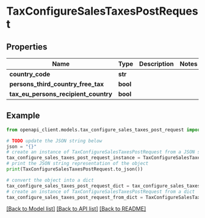 # TaxConfigureSalesTaxesPostRequest


## Properties

Name | Type | Description | Notes
------------ | ------------- | ------------- | -------------
**country_code** | **str** |  | 
**persons_third_country_free_tax** | **bool** |  | 
**tax_eu_persons_recipient_country** | **bool** |  | 

## Example

```python
from openapi_client.models.tax_configure_sales_taxes_post_request import TaxConfigureSalesTaxesPostRequest

# TODO update the JSON string below
json = "{}"
# create an instance of TaxConfigureSalesTaxesPostRequest from a JSON string
tax_configure_sales_taxes_post_request_instance = TaxConfigureSalesTaxesPostRequest.from_json(json)
# print the JSON string representation of the object
print(TaxConfigureSalesTaxesPostRequest.to_json())

# convert the object into a dict
tax_configure_sales_taxes_post_request_dict = tax_configure_sales_taxes_post_request_instance.to_dict()
# create an instance of TaxConfigureSalesTaxesPostRequest from a dict
tax_configure_sales_taxes_post_request_from_dict = TaxConfigureSalesTaxesPostRequest.from_dict(tax_configure_sales_taxes_post_request_dict)
```
[[Back to Model list]](../README.md#documentation-for-models) [[Back to API list]](../README.md#documentation-for-api-endpoints) [[Back to README]](../README.md)


